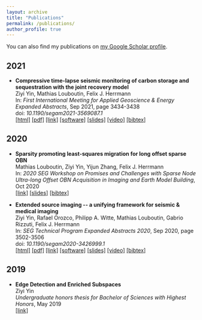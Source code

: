 ```yaml
---
layout: archive
title: "Publications"
permalink: /publications/
author_profile: true
---
```


You can also find my publications on [my Google Scholar profile](https://scholar.google.com/citations?user=ji9kwj8AAAAJ&hl=en).

## 2021

* **Compressive time-lapse seismic monitoring of carbon storage and sequestration with the joint recovery model**        
Ziyi Yin, Mathias Louboutin, Felix J. Herrmann       
In: *First International Meeting for Applied Geoscience & Energy Expanded Abstracts*, Sep 2021, page 3434-3438     
doi: *10.1190/segam2021-3569087.1*     
[[html]](https://slim.gatech.edu/Publications/Public/Conferences/SEG/2021/yin2021SEGcts/yin2021SEGcts.html) [[pdf]](https://slim.gatech.edu/Publications/Public/Conferences/SEG/2021/yin2021SEGcts/yin2021SEGcts.pdf) [[link]](https://doi.org/10.1190/segam2021-3569087.1) [[software]](https://github.com/slimgroup/Software.SEG2021) [[slides]](https://slim.gatech.edu/Publications/Public/Conferences/SEG/2021/yin2021SEGcts/yin2021SEGcts_pres.pdf) [[video]](https://slim.gatech.edu/Publications/Public/Conferences/SEG/2021/yin2021SEGcts/yin2021SEGcts.mp4) [[bibtex]](https://slim.gatech.edu/biblio/export/bibtex/7163)

## 2020

* **Sparsity promoting least-squares migration for long offset sparse OBN**        
Mathias Louboutin, Ziyi Yin, Yijun Zhang, Felix J. Herrmann       
In: *2020 SEG Workshop on Promises and Challenges with Sparse Node Ultra-long Offset OBN Acquisition in Imaging and Earth Model Building*, Oct 2020          
[[link]](https://slim.gatech.edu/content/sparsity-promoting-least-squares-migration-long-offset-sparse-obn)  [[slides]](https://slim.gatech.edu/Publications/Public/Conferences/SEG/2020/louboutin2020SEGWSspl/louboutin2020SEGWSspl_pres.pdf) 
[[bibtex]](https://slim.gatech.edu/biblio/export/bibtex/7153)

* **Extended source imaging -- a unifying framework for seismic & medical imaging**        
Ziyi Yin, Rafael Orozco, Philipp A. Witte, Mathias Louboutin, Gabrio Rizzuti, Felix J. Herrmann       
In: *SEG Technical Program Expanded Abstracts 2020*, Sep 2020, page 3502-3506    
doi: *10.1190/segam2020-3426999.1*          
[[html]](https://slim.gatech.edu/Publications/Public/Conferences/SEG/2020/yin2020SEGesi/yin2020SEGesi.html) [[pdf]](https://slim.gatech.edu/Publications/Public/Conferences/SEG/2020/yin2020SEGesi/yin2020SEGesi.pdf) [[link]](https://doi.org/10.1190/segam2020-3426999.1) [[software]](https://github.com/slimgroup/Software.SEG2020) [[slides]](https://slim.gatech.edu/Publications/Public/Conferences/SEG/2020/yin2020SEGesi/yin2020SEGesi_pres.pdf)  [[video]](https://slim.gatech.edu/Publications/Public/Conferences/SEG/2020/yin2020SEGesi/yin2020SEGesi_pres.mp4) [[bibtex]](https://slim.gatech.edu/biblio/export/bibtex/7139)

## 2019

* **Edge Detection and Enriched Subspaces**    
Ziyi Yin    
*Undergraduate honors thesis for Bachelor of Sciences with Highest Honors*, May 2019    
[[link]](https://etd.library.emory.edu/concern/etds/7w62f916x?locale=en)
